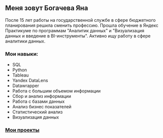 ## Меня зовут Богачева Яна
После 15 лет работы на государственной службе в сфере бюджетного планирования решила сменить профессию. Прошла обучение в Яндекс Практикуме по программам "Аналитик данных" и "Визуализация данных и введение в BI-инструменты". Активно ищу работу в сфере аналитики данных. 

### Мои навыки:
- SQL
- Python
- Tableau
- Yandex DataLens
- Datawrapper
- Работа с большим объемом информации
- Сбор и анализ информации
- Работа с базами данных
- Анализ бизнес показателей
- Статистический анализ
- Визуализация данных

### [Мои проекты](https://github.com/YanaBogacheva/Portfolio)
